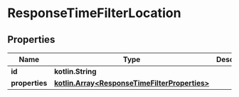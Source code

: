 
# ResponseTimeFilterLocation

## Properties
Name | Type | Description | Notes
------------ | ------------- | ------------- | -------------
**id** | **kotlin.String** |  | 
**properties** | [**kotlin.Array&lt;ResponseTimeFilterProperties&gt;**](ResponseTimeFilterProperties.md) |  | 



